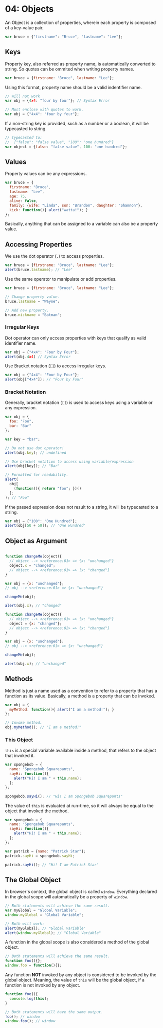 # 04: Objects

An Object is a collection of properties, wherein each property is composed of a key-value pair.

```js
var bruce = {"firstname": "Bruce", "lastname": "Lee"};
```

## Keys

Property key, also referred as property name, is automatically converted to string. So quotes can be ommited when writing property names.

```js
var bruce = {firstname: "Bruce", lastname: "Lee"};
```

Using this format, property name should be a valid indentifier name.

```js
// Will not work
var obj = {4x4: "four by four"}; // Syntax Error

// Must enclose with quotes to work.
var obj = {"4x4": "four by four"};
```

If a non-string key is provided, such as a number or a boolean, it will be typecasted to string.

```js
// typecasted to:
//  {"false": "false value", "100": "one hundred"}
var object = {false: "false value", 100: "one hundred"};
```

## Values

Property values can be any expressions.

```js
var bruce = {
  firstname: "Bruce",
  lastname: "Lee",
  age: 75,
  alive: false,
  family: {wife: "Linda", son: "Brandon", daughter: "Shannon"},
  kick: function(){ alert("watta!"); }
};
```

Basically, anything that can be assigned to a variable can also be a property value.

## Accessing Properties

We use the dot operator (`.`) to access properties. 

```js
var bruce = {firstname: "Bruce", lastname: "Lee"};
alert(bruce.lastname); // "Lee"
```

Use the same operator to manipulate or add properties.

```js
var bruce = {firstname: "Bruce", lastname: "Lee"};

// Change property value.
bruce.lastname = "Wayne";

// Add new property.
bruce.nickname = "Batman";
```

### Irregular Keys

Dot operator can only access properties with keys that qualify as valid identifier name.

```js
var obj = {"4x4": "Four by Four"};
alert(obj.4x4) // Syntax Error
```

Use Bracket notation (`[]`) to access irregular keys.

```js
var obj = {"4x4": "Four by Four"};
alert(obj["4x4"]); // "Four by Four"
```

### Bracket Notation

Generally, bracket notation (`[]`) is used to access keys using a variable or any expression.

```js
var obj = {
  foo: "Foo", 
  bar: "Bar"
};

var key = "bar";

// Do not use dot operator!
alert(obj.key); // undefined

// Use bracket notation to access using variable/expression
alert(obj[key]); // "Bar"

// Formatted for readability.
alert(
  obj[
    (function(){ return "foo"; })()
  ];
); // "Foo"
```

If the passed expression does not result to a string, it will be typecasted to a string.

```js
var obj = {"100": "One Hundred"};
alert(obj[50 + 50]); // "One Hundred"
```

## Object as Argument


```js

function changeMe(object){
  // object --> <reference:01> => {x: "unchanged"}
  object.x = "changed";
  // object --> <reference:01> => {x: "changed"}
}

var obj = {x: "unchanged"};
// obj --> <reference:01> => {x: "unchanged"}

changeMe(obj);

alert(obj.x); // "changed"
```

```js
function changeMe(object){
  // object --> <reference:01> => {x: "unchanged"}
  object = {x: "changed"};
  // object --> <reference:02> => {x: "changed"}
}

var obj = {x: "unchanged"};
// obj --> <reference:01> => {x: "unchanged"}

changeMe(obj);

alert(obj.x); // "unchanged"
```

## Methods

Method is just a name used as a convention to refer to a property that has a function as its value.
Basically, a method is a property that can be invoked.

```js
var obj = {
  myMethod: function(){ alert("I am a method!"); }
};

// Invoke method.
obj.myMethod(); // "I am a method!"
```

### This Object

`this` is a special variable available inside a method, that refers to the object that invoked it.

```js
var spongebob = {
  name: "Spongebob Squarepants",
  sayHi: function(){
    alert("Hi! I am " + this.name);
  };
};

spongebob.sayHi(); // "Hi! I am Spongebob Squarepants"
```

The value of `this` is evaluated at run-time, so it will always be equal to the object that invoked the method.

```js
var spongebob = {
  name: "Spongebob Squarepants",
  sayHi: function(){
    alert("Hi! I am " + this.name);
  };
};

var patrick = {name: "Patrick Star"};
patrick.sayHi = spongebob.sayHi;

patrick.sayHi(); // "Hi! I am Patrick Star"
```

## The Global Object

In browser's context, the global object is called `window`.
Everything declared in the global scope will automatically be a property of `window`.

```js
// Both statements will achieve the same result.
var myGlobal = "Global Variable";
window.myGlobal = "Global Variable";

// Both will work:
alert(myGlobal); // "Global Variable"
alert(window.myGlobal); // "Global Variable"
```

A function in the global scope is also considered a method of the global object.

```js
// Both statements will achieve the same result.
function foo(){};
window.foo = function(){};
```

Any function **NOT** invoked by any object is considered to be invoked by the global object. Meaning, the value of `this` will be the global object, if a function is not invoked by any object.

```js
function foo(){
  console.log(this);
}

// Both statements will have the same output.
foo(); // window
window.foo(); // window
```
